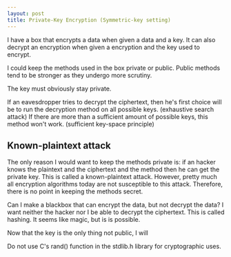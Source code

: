```yaml
---
layout: post
title: Private-Key Encryption (Symmetric-key setting)
---
```

I have a box that encrypts a data when given a data and a key. It can also decrypt an encryption when given a encryption and the key used to encrypt.

I could keep the methods used in the box private or public. Public methods tend to be stronger as they undergo more scrutiny.

The key must obviously stay private.

If an eavesdropper tries to decrypt the ciphertext, then he's first choice will be to  run the decryption method on all possible keys. (exhaustive search attack) If there are more than a sufficient amount of possible keys, this method won't work. (sufficient key-space principle)

## Known-plaintext attack
The only reason I would want to keep the methods private is: if an hacker knows the plaintext and the ciphertext and the method then he can get the private key. This is called a known-plaintext attack. However, pretty much all encryption algorithms today are not susceptible to this attack. Therefore, there is no point in keeping the methods secret.

Can I make a blackbox that can encrypt the data, but not decrypt the data? I want neither the hacker nor I be able to decrypt the ciphertext. This is called hashing. It seems like magic, but is is possible.

Now that the key is the only thing not public, I will

Do not use C's rand() function in the stdlib.h library for cryptographic uses.
<!--stackedit_data:
eyJoaXN0b3J5IjpbMTA3NjE1MTg4MSw2NzExNTYzODEsLTEwNz
cwMTA1MjksLTE4NzI5NDI5NjEsLTE2MTc3ODg0OTAsLTEwMDc2
MTI4MTMsMTc2NzkxMDExNSwxMzM0NDc2MjIxLC0yMDEzNjAzOD
kyLDUzNjk5ODM4NF19
-->